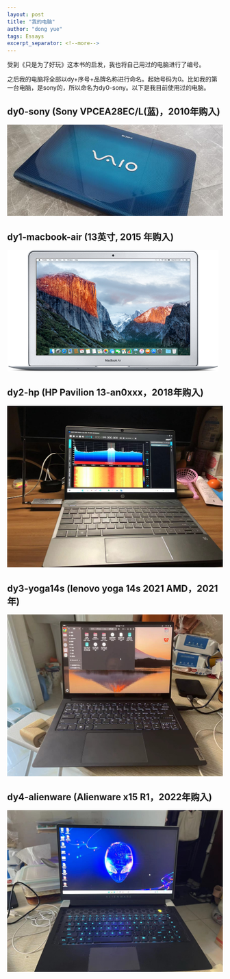 ```yaml
---
layout: post
title: "我的电脑"
author: "dong yue"
tags: Essays
excerpt_separator: <!--more-->
---
```


受到《只是为了好玩》这本书的启发，我也将自己用过的电脑进行了编号。
<!--more-->

之后我的电脑将全部以dy+序号+品牌名称进行命名。起始号码为0。比如我的第一台电脑，是sony的，所以命名为dy0-sony。以下是我目前使用过的电脑。

## dy0-sony (Sony VPCEA28EC/L(蓝)，2010年购入)
![my image1](../assets/images/my_computer/dy0-sony-2010.jpg)

## dy1-macbook-air (13英寸, 2015 年购入)

![my image2](../assets/images/my_computer/dy1-macbook-air-2015.jpg)

## dy2-hp (HP Pavilion 13-an0xxx，2018年购入)

![my image3](../assets/images/my_computer/dy2-hp-2018.jpg)

## dy3-yoga14s (lenovo yoga 14s 2021 AMD，2021年)

![my image4](../assets/images/my_computer/dy3-yoga-2021.jpg)

## dy4-alienware (Alienware x15 R1，2022年购入)

![my image5](../assets/images/my_computer/dy4-alien-2022.jpg)
